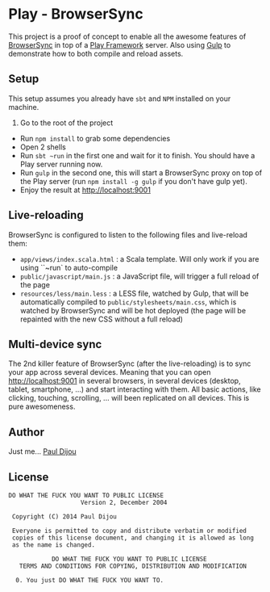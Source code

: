 # Play - BrowserSync

This project is a proof of concept to enable all the awesome features of [BrowserSync](http://www.browsersync.io/) in top of a [Play Framework](www.playframework.com) server. Also using [Gulp](http://gulpjs.com/) to demonstrate how to both compile and reload assets.

## Setup

This setup assumes you already have `sbt` and `NPM` installed on your machine.

1. Go to the root of the project
* Run `npm install` to grab some dependencies
* Open 2 shells
* Run `sbt ~run` in the first one and wait for it to finish. You should have a Play server running now.
* Run `gulp` in the second one, this will start a BrowserSync proxy on top of the Play server (run `npm install -g gulp` if you don't have gulp yet).
* Enjoy the result at [http://localhost:9001](http://localhost:9001)

## Live-reloading

BrowserSync is configured to listen to the following files and live-reload them:

* `app/views/index.scala.html` : a Scala template. Will only work if you are using ``~run` to auto-compile
* `public/javascript/main.js` : a JavaScript file, will trigger a full reload of the page
* `resources/less/main.less` : a LESS file, watched by Gulp, that will be automatically compiled to  `public/stylesheets/main.css`, which is watched by BrowserSync and will be hot deployed (the page will be repainted with the new CSS without a full reload)

## Multi-device sync

The 2nd killer feature of BrowserSync (after the live-reloading) is to sync your app across several devices. Meaning that you can open [http://localhost:9001](http://localhost:9001) in several browsers, in several devices (desktop, tablet, smartphone, ...) and start interacting with them. All basic actions, like clicking, touching, scrolling, ... will been replicated on all devices. This is pure awesomeness.

## Author

Just me... [Paul Dijou](http://pauldijou.fr)

## License

~~~
DO WHAT THE FUCK YOU WANT TO PUBLIC LICENSE
                    Version 2, December 2004

 Copyright (C) 2014 Paul Dijou

 Everyone is permitted to copy and distribute verbatim or modified
 copies of this license document, and changing it is allowed as long
 as the name is changed.

            DO WHAT THE FUCK YOU WANT TO PUBLIC LICENSE
   TERMS AND CONDITIONS FOR COPYING, DISTRIBUTION AND MODIFICATION

  0. You just DO WHAT THE FUCK YOU WANT TO.
~~~
